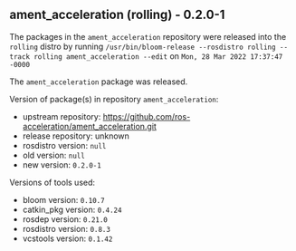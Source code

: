 ## ament_acceleration (rolling) - 0.2.0-1

The packages in the `ament_acceleration` repository were released into the `rolling` distro by running `/usr/bin/bloom-release --rosdistro rolling --track rolling ament_acceleration --edit` on `Mon, 28 Mar 2022 17:37:47 -0000`

The `ament_acceleration` package was released.

Version of package(s) in repository `ament_acceleration`:

- upstream repository: https://github.com/ros-acceleration/ament_acceleration.git
- release repository: unknown
- rosdistro version: `null`
- old version: `null`
- new version: `0.2.0-1`

Versions of tools used:

- bloom version: `0.10.7`
- catkin_pkg version: `0.4.24`
- rosdep version: `0.21.0`
- rosdistro version: `0.8.3`
- vcstools version: `0.1.42`


